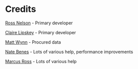 # Credits

[Ross Nelson](http://twitter.com/rossnelson) - Primary developer

[Claire Lipskey](http://twitter.com/tackjhompson) - Primary developer

[Matt Wynn](http://twitter.com/mattwynn) - Procured data

[Nate Benes](http://twitter.com/prefork) - Lots of various help, performance improvements

[Marcus Ross](http://twitter.com/marcusross) - Lots of various help

